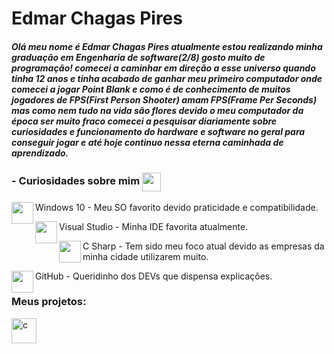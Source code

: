 <h1 align="left">Edmar Chagas Pires</h1>
<h5 align="left">Olá meu nome é Edmar Chagas Pires atualmente estou realizando minha graduação em Engenharia de software(2/8) gosto muito de programação! comecei a caminhar em direção a esse universo quando tinha 12 anos e tinha acabado de ganhar meu primeiro computador onde comecei a jogar Point Blank e como é de conhecimento de muitos jogadores de FPS(First Person Shooter) amam FPS(Frame Per Seconds) mas como nem tudo na vida são flores devido o meu computador da época ser muito fraco comecei a pesquisar diariamente sobre curiosidades e funcionamento do hardware e software no geral para conseguir jogar e até hoje continuo nessa eterna caminhada de aprendizado.</h5>

<h3 align="left">- Curiosidades sobre mim <img src = "https://icongr.am/material/account-heart-outline.svg?size=128&color=currentColor" width="30" height="30" align="center"></h3>


<p> <img src="https://icongr.am/devicon/windows8-original.svg?size=128&color=currentColor" width="35" height="35" align="left">
Windows 10 - Meu SO favorito devido praticidade e compatibilidade.<br /></p>

<p> <img src="https://icongr.am/devicon/visualstudio-plain.svg?size=128&color=currentColor" width="35" height="35" align="left">
Visual Studio - Minha IDE favorita atualmente.<br /></p>

<p> <img src="https://icongr.am/devicon/csharp-original.svg?size=128&color=currentColor" width="35" height="35" align="left">
C Sharp - Tem sido meu foco atual devido as empresas da minha cidade utilizarem muito.<br /></p>

<p> <img src="https://icongr.am/devicon/github-original-wordmark.svg?size=128&color=currentColor" width="35" height="35" align="left">
GitHub - Queridinho dos DEVs que dispensa explicações.<br /></p>

<h3 align="left">Meus projetos:</h3>
<p align="left"> <a href="https://github.com/edmarpires9/ControleSeuDinheiro" rel="noreferrer"> <img src="https://icongr.am/material/cash-usd-outline.svg?size=128&color=3bf169" alt="c" width="40" height="40"/> 
